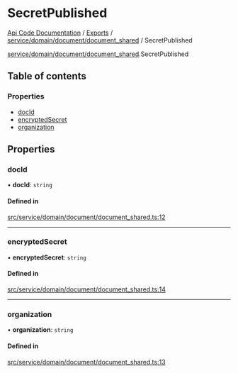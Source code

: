 # SecretPublished
 
[Api Code Documentation](../README.md) / [Exports](../modules.md) / [service/domain/document/document\_shared](../modules/service_domain_document_document_shared.md) / SecretPublished

[service/domain/document/document\_shared](../modules/service_domain_document_document_shared.md).SecretPublished

## Table of contents

### Properties

- [docId](service_domain_document_document_shared.SecretPublished.md#docid)
- [encryptedSecret](service_domain_document_document_shared.SecretPublished.md#encryptedsecret)
- [organization](service_domain_document_document_shared.SecretPublished.md#organization)

## Properties

### docId

• **docId**: `string`

#### Defined in

[src/service/domain/document/document_shared.ts:12](https://github.com/openkfw/TruBudget/blob/422cbec/api/src/service/domain/document/document_shared.ts#L12)

___

### encryptedSecret

• **encryptedSecret**: `string`

#### Defined in

[src/service/domain/document/document_shared.ts:14](https://github.com/openkfw/TruBudget/blob/422cbec/api/src/service/domain/document/document_shared.ts#L14)

___

### organization

• **organization**: `string`

#### Defined in

[src/service/domain/document/document_shared.ts:13](https://github.com/openkfw/TruBudget/blob/422cbec/api/src/service/domain/document/document_shared.ts#L13)

